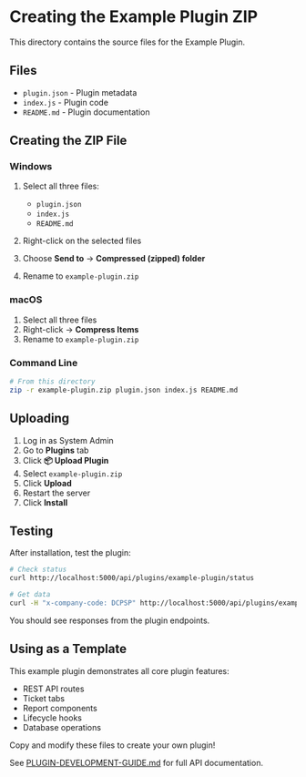 # Creating the Example Plugin ZIP

This directory contains the source files for the Example Plugin.

## Files

- `plugin.json` - Plugin metadata
- `index.js` - Plugin code
- `README.md` - Plugin documentation

## Creating the ZIP File

### Windows

1. Select all three files:
   - `plugin.json`
   - `index.js`
   - `README.md`

2. Right-click on the selected files
3. Choose **Send to** → **Compressed (zipped) folder**
4. Rename to `example-plugin.zip`

### macOS

1. Select all three files
2. Right-click → **Compress Items**
3. Rename to `example-plugin.zip`

### Command Line

```bash
# From this directory
zip -r example-plugin.zip plugin.json index.js README.md
```

## Uploading

1. Log in as System Admin
2. Go to **Plugins** tab
3. Click **📦 Upload Plugin**
4. Select `example-plugin.zip`
5. Click **Upload**
6. Restart the server
7. Click **Install**

## Testing

After installation, test the plugin:

```bash
# Check status
curl http://localhost:5000/api/plugins/example-plugin/status

# Get data
curl -H "x-company-code: DCPSP" http://localhost:5000/api/plugins/example-plugin/data
```

You should see responses from the plugin endpoints.

## Using as a Template

This example plugin demonstrates all core plugin features:

- REST API routes
- Ticket tabs
- Report components
- Lifecycle hooks
- Database operations

Copy and modify these files to create your own plugin!

See [PLUGIN-DEVELOPMENT-GUIDE.md](../PLUGIN-DEVELOPMENT-GUIDE.md) for full API documentation.

